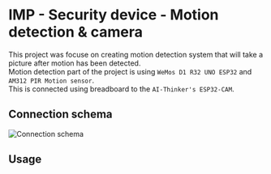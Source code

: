 # IMP - Security device - Motion detection & camera
This project was focuse on creating motion detection system that will take a picture after motion has been detected.  
Motion detection part of the project is using `WeMos D1 R32 UNO ESP32` and `AM312 PIR Motion sensor`.  
This is connected using breadboard to the `AI-Thinker's ESP32-CAM`.
## Connection schema
![Connection schema](assests/circuit.svg)
## Usage